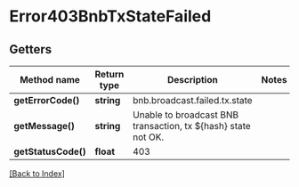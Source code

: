 # Error403BnbTxStateFailed

## Getters

Method name | Return type | Description | Notes
------------ | ------------- | ------------- | -------------
**getErrorCode()** | **string** | bnb.broadcast.failed.tx.state |
**getMessage()** | **string** | Unable to broadcast BNB transaction, tx ${hash} state not OK. |
**getStatusCode()** | **float** | 403 |

[[Back to Index]](../index.md)
